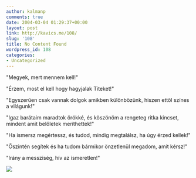 ```yaml
---
author: kalmanp
comments: true
date: 2004-03-04 01:29:37+00:00
layout: post
link: http://kavics.me/108/
slug: '108'
title: No Content Found
wordpress_id: 108
categories:
- Uncategorized
---
```


"Megyek, mert mennem kell!"




"Érzem, most el kell hogy hagyjalak Titeket!"




"Egyszerűen csak vannak dolgok amikben különbözünk, hiszen ettől színes a világunk!"




"Igaz barátaim maradtok örökké, és köszönöm a rengeteg ritka kincset, mindent amit belőletek meríthettek!"




"Ha ismersz megértessz, és tudod, mindig megtalálsz, ha úgy érzed kellek!"




"Őszintén segítek és ha tudom bármikor önzetlenül megadom, amit kérsz!"




"Irány a messziség, hív az ismeretlen!"




  
![](http://kavics.freeblog.hu/Files/azlégy.JPG)
